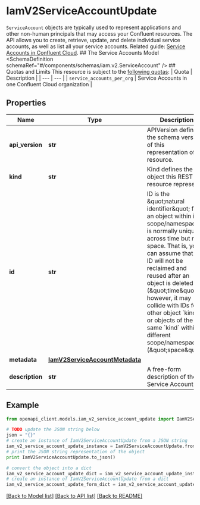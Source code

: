 # IamV2ServiceAccountUpdate

`ServiceAccount` objects are typically used to represent applications and other non-human principals that may access your Confluent resources.  The API allows you to create, retrieve, update, and delete individual service accounts, as well as list all your service accounts.   Related guide: [Service Accounts in Confluent Cloud](https://docs.confluent.io/cloud/current/access-management/service-account.html).  ## The Service Accounts Model <SchemaDefinition schemaRef=\"#/components/schemas/iam.v2.ServiceAccount\" />  ## Quotas and Limits This resource is subject to the [following quotas](https://docs.confluent.io/cloud/current/quotas/overview.html):  | Quota | Description | | --- | --- | | `service_accounts_per_org` | Service Accounts in one Confluent Cloud organization |

## Properties
Name | Type | Description | Notes
------------ | ------------- | ------------- | -------------
**api_version** | **str** | APIVersion defines the schema version of this representation of a resource. | [optional] [readonly] 
**kind** | **str** | Kind defines the object this REST resource represents. | [optional] [readonly] 
**id** | **str** | ID is the \&quot;natural identifier\&quot; for an object within its scope/namespace; it is normally unique across time but not space. That is, you can assume that the ID will not be reclaimed and reused after an object is deleted (\&quot;time\&quot;); however, it may collide with IDs for other object &#x60;kinds&#x60; or objects of the same &#x60;kind&#x60; within a different scope/namespace (\&quot;space\&quot;). | [optional] [readonly] 
**metadata** | [**IamV2ServiceAccountMetadata**](IamV2ServiceAccountMetadata.md) |  | [optional] 
**description** | **str** | A free-form description of the Service Account | [optional] 

## Example

```python
from openapi_client.models.iam_v2_service_account_update import IamV2ServiceAccountUpdate

# TODO update the JSON string below
json = "{}"
# create an instance of IamV2ServiceAccountUpdate from a JSON string
iam_v2_service_account_update_instance = IamV2ServiceAccountUpdate.from_json(json)
# print the JSON string representation of the object
print IamV2ServiceAccountUpdate.to_json()

# convert the object into a dict
iam_v2_service_account_update_dict = iam_v2_service_account_update_instance.to_dict()
# create an instance of IamV2ServiceAccountUpdate from a dict
iam_v2_service_account_update_form_dict = iam_v2_service_account_update.from_dict(iam_v2_service_account_update_dict)
```
[[Back to Model list]](../ccloud/README.md#documentation-for-models) [[Back to API list]](../ccloud/README.md#documentation-for-api-endpoints) [[Back to README]](../ccloud/README.md)


